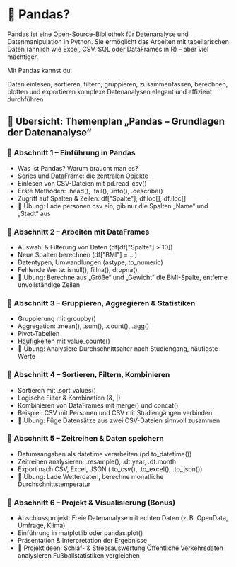 # 🐼 Pandas?
Pandas ist eine Open-Source-Bibliothek für Datenanalyse und Datenmanipulation in Python. Sie ermöglicht das Arbeiten mit tabellarischen Daten (ähnlich wie Excel, CSV, SQL oder DataFrames in R) – aber viel mächtiger.

Mit Pandas kannst du:

Daten einlesen, sortieren, filtern, gruppieren, zusammenfassen, berechnen, plotten und exportieren
komplexe Datenanalysen elegant und effizient durchführen

## 🧭 Übersicht: Themenplan „Pandas – Grundlagen der Datenanalyse“
### 📘 Abschnitt 1 – Einführung in Pandas
* Was ist Pandas? Warum braucht man es?
* Series und DataFrame: die zentralen Objekte
* Einlesen von CSV-Dateien mit pd.read_csv()
* Erste Methoden: .head(), .tail(), .info(), .describe()
* Zugriff auf Spalten & Zeilen: df["Spalte"], df.loc[], df.iloc[]
* 🔧 Übung: Lade personen.csv ein, gib nur die Spalten „Name“ und „Stadt“ aus

### 📘 Abschnitt 2 – Arbeiten mit DataFrames
* Auswahl & Filterung von Daten (df[df["Spalte"] > 10])
* Neue Spalten berechnen (df["BMI"] = ...)
* Datentypen, Umwandlungen (astype, to_numeric)
* Fehlende Werte: isnull(), fillna(), dropna()
* 🔧 Übung: Berechne aus „Größe“ und „Gewicht“ die BMI-Spalte, entferne unvollständige Zeilen

### 📘 Abschnitt 3 – Gruppieren, Aggregieren & Statistiken
* Gruppierung mit groupby()
* Aggregation: .mean(), .sum(), .count(), .agg()
* Pivot-Tabellen
* Häufigkeiten mit value_counts()
* 🔧 Übung: Analysiere Durchschnittsalter nach Studiengang, häufigste Werte

### 📘 Abschnitt 4 – Sortieren, Filtern, Kombinieren
* Sortieren mit .sort_values()
* Logische Filter & Kombination (&, |)
* Kombinieren von DataFrames mit merge() und concat()
* Beispiel: CSV mit Personen und CSV mit Studiengängen verbinden
* 🔧 Übung: Füge Datensätze aus zwei CSV-Dateien sinnvoll zusammen

### 📘 Abschnitt 5 – Zeitreihen & Daten speichern
* Datumsangaben als datetime verarbeiten (pd.to_datetime())
* Zeitreihen analysieren: .resample(), .dt.year, .dt.month
* Export nach CSV, Excel, JSON (.to_csv(), .to_excel(), .to_json())
* 🔧 Übung: Lade Wetterdaten, berechne monatliche Durchschnittstemperatur

### 📘 Abschnitt 6 – Projekt & Visualisierung (Bonus)
* Abschlussprojekt: Freie Datenanalyse mit echten Daten (z. B. OpenData, Umfrage, Klima)
* Einführung in matplotlib oder pandas.plot()
* Präsentation & Interpretation der Ergebnisse
* 🔧 Projektideen:
  Schlaf- & Stressauswertung
  Öffentliche Verkehrsdaten analysieren
  Fußballstatistiken vergleichen

